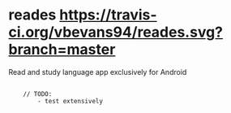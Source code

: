 reades https://travis-ci.org/vbevans94/reades.svg?branch=master
===============================================================

Read and study language app exclusively for Android


```

    // TODO:
        - test extensively
```
